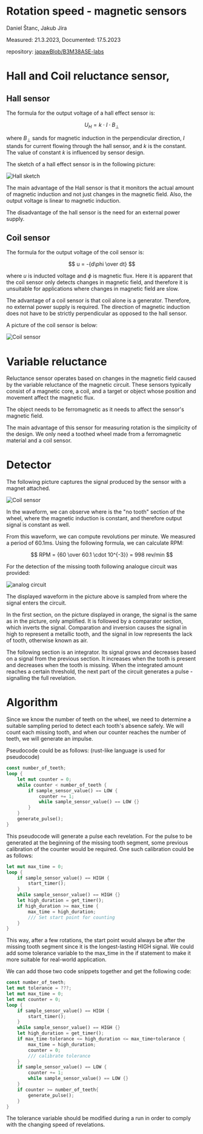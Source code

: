 # Rotation speed - magnetic sensors

Daniel Štanc, Jakub Jíra

Measured: 21.3.2023, Documented: 17.5.2023

repository: [japawBlob/B3M38ASE-labs](https://github.com/japawBlob/B3M38ASE-labs)

# Hall and Coil reluctance sensor,

## Hall sensor

The formula for the output voltage of a hall effect sensor is:

$$ U_H = {k \cdot I \cdot B_\perp  } $$

where $B_\perp$ sands for magnetic induction in the perpendicular direction, $I$ stands for current flowing through the hall sensor, and $k$ is the constant. The value of constant $k$ is influenced by sensor design.

The sketch of a hall effect sensor is in the following picture:

![Hall sketch](../img/Halleffekt.svg)

The main advantage of the Hall sensor is that it monitors the actual amount of magnetic induction and not just changes in the magnetic field. Also, the output voltage is linear to magnetic induction.

The disadvantage of the hall sensor is the need for an external power supply.

## Coil sensor

The formula for the output voltage of the coil sensor is:

$$ u = -{d\phi \over dt} $$

where $u$ is inducted voltage and $\phi$ is magnetic flux. Here it is apparent that the coil sensor only detects changes in magnetic field, and therefore it is unsuitable for applications where changes in magnetic field are slow.

The advantage of a coil sensor is that coil alone is a generator. Therefore, no external power supply is required. The direction of magnetic induction does not have to be strictly perpendicular as opposed to the hall sensor.

A picture of the coil sensor is below:

![Coil sensor](../img/Fig1_ME.webp)

# Variable reluctance

Reluctance sensor operates based on changes in the magnetic field caused by the variable reluctance of the magnetic circuit. These sensors typically consist of a magnetic core, a coil, and a target or object whose position and movement affect the magnetic flux.

The object needs to be ferromagnetic as it needs to affect the sensor's magnetic field. 

The main advantage of this sensor for measuring rotation is the simplicity of the design. We only need a toothed wheel made from a ferromagnetic material and a coil sensor.

# Detector

The following picture captures the signal produced by the sensor with a magnet attached. 

![Coil sensor](../img/rot.jpg)

In the waveform, we can observe where is the "no tooth" section of the wheel, where the magnetic induction is constant, and therefore output signal is constant as well.

From this waveform, we can compute revolutions per minute. We measured a period of 60.1ms. Using the following formula, we can calculate RPM:

$$ RPM = {60 \over 60.1 \cdot 10^{-3}} = 998 rev/min $$

For the detection of the missing tooth following analogue circuit was provided:

![analog circuit](../img/obvod.PNG)

The displayed waveform in the picture above is sampled from where the signal enters the circuit. 

In the first section, on the picture displayed in orange, the signal is the same as in the picture, only amplified. It is followed by a comparator section, which inverts the signal. Comparation and inversion causes the signal in high to represent a metallic tooth, and the signal in low represents the lack of tooth, otherwise known as air. 

The following section is an integrator. Its signal grows and decreases based on a signal from the previous section. It increases when the tooth is present and decreases when the tooth is missing. When the integrated amount reaches a certain threshold, the next part of the circuit generates a pulse - signalling the full revelation.

# Algorithm

Since we know the number of teeth on the wheel, we need to determine a suitable sampling period to detect each tooth's absence safely. We will count each missing tooth, and when our counter reaches the number of teeth, we will generate an impulse. 

Pseudocode could be as follows: (rust-like language is used for pseudocode)

```rust
const number_of_teeth;
loop {
    let mut counter = 0;
    while counter < number_of_teeth {
        if sample_sensor_value() == LOW {
            counter += 1;
            while sample_sensor_value() == LOW {}
        }
    }
    generate_pulse();
}
```

This pseudocode will generate a pulse each revelation. For the pulse to be generated at the beginning of the missing tooth segment, some previous calibration of the counter would be required. One such calibration could be as follows: 
```rust
let mut max_time = 0;
loop {
    if sample_sensor_value() == HIGH {
        start_timer();
    }
    while sample_sensor_value() == HIGH {}
    let high_duration = get_timer();
    if high_duration >= max_time {
        max_time = high_duration;
        /// Set start point for counting
    }
}

```
This way, after a few rotations, the start point would always be after the missing tooth segment since it is the longest-lasting HIGH signal. We could add some tolerance variable to the max_time in the if statement to make it more suitable for real-world application. 

We can add those two code snippets together and get the following code:

```rust
const number_of_teeth;
let mut tolerance = ???;
let mut max_time = 0;
let mut counter = 0;
loop {
    if sample_sensor_value() == HIGH {
        start_timer();
    }
    while sample_sensor_value() == HIGH {}
    let high_duration = get_timer();
    if max_time-tolerance <= high_duration <= max_time+tolerance {
        max_time = high_duration;
        counter = 0;
        /// calibrate tolerance
    }
    if sample_sensor_value() == LOW {
        counter += 1;
        while sample_sensor_value() == LOW {}
    }
    if counter >= number_of_teeth{
        generate_pulse();
    }
}
```

The tolerance variable should be modified during a run in order to comply with the changing speed of revelations. 